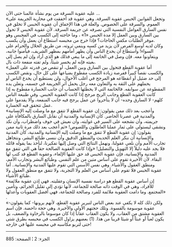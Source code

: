 ------------------------------------------------------------------------

عليه عقوبة السرقة من يوم نشأة عالمنا حتى الآن ...  
«وتجعل القوانين الحبس عقوبة السرقة. وهي عقوبة قد أخفقت في محاربة الجريمة
على العموم. والسرقة على الخصوص. والعلة في هذا الإخفاق أن عقوبة الحبس لا
تخلق في نفس السارق العوامل النفسية التي تصرفه عن جريمة السرقة. لأن عقوبة
الحبس لا تحول بين السارق وبين العمل إلا مدة الحبس «1» ، وما حاجته إلى
الكسب في المحبس وهو موفر الطلبات مكفي الحاجات؟ فإذا خرج من محبسه استطاع
أن يعمل وأن يكسب.  
وكان لديه أوسع الفرص لأن يزيد من كسبه وينمي ثروته، من طريق الحلال
والحرام على السواء! واستطاع أن يخدع الناس وأن يظهر أمامهم بمظهر الشريف،
فيأمنوا جانبه، ويتعاونوا معه. فإن وصل في الخاتمة إلى ما يبغي فذلك هو
الذي أراد وإن لم يصل إلى بغيته فإنه لم يخسر شيئاً، ولم تفته منفعة ذات
بال.  
«أما عقوبة القطع فتحول بين السارق وبين العمل، أو تنقص من قدرته على العمل
والكسب نقصاً كبيراً ففرصة زيادة الكسب مقطوع بضياعها على كل حال، ونقص الكسب
إلى حد ضئيل أو انقطاعه هو المرجح في أغلب الأحوال، ولن يستطيع أن يخدع
الناس أو يحملهم على الثقة به والتعاون معه رجل يحمل أثر الجريمة في جسمه،
وتعلن يده المقطوعة عن سوابقه. فالخاتمة التي لا يخطئها الحساب أن جانب
الخسارة مقطوع به إذا كانت العقوبة القطع وجانب الربح مرجح إذا كانت
العقوبة الحبس. وفي طبيعة الناس كلهم- لا السارق وحده- أن لا يتأخروا عن
عمل يرجح فيه جانب المنفعة، وألا يقدموا على عمل تتحقق فيه الخسارة.  
«وأعجب بعد ذلك ممن يقولون: إن عقوبة القطع لا تتفق مع ما وصلت إليه
الإنسانية والمدنية في عصرنا الحاضر. كأن الإنسانية والمدنية أن نقابل
السارق بالمكافأة على جريمته، وأن نشجعه على السير في غوايته، وأن نعيش في
خوف واضطراب، وأن نكد ونشقى ليستولي على ثمار عملنا العاطلون واللصوص! «ثم
أعجب بعد ذلك مرة ثانية ممن يقولون: إن عقوبة القطع لا تتفق مع ما وصلت
إليه الإنسانية والمدنية، كأن المدنية والإنسانية أن ننكر العلم الحديث
والمنطق الدقيق وأن ننسى طبائع البشر، ونتجاهل تجارب الأمم وأن نلغي
عقولنا، ونهمل النتائج التي وصل إليها تفكيرنا، لنأخذ بما يقوله قائله فلا
يجد عليه دليلاً إلا التهويل والتضليل! «وإذا كانت العقوبة الصالحة حقاً هي
التي تتفق مع المدنية والإنسانية، فإن عقوبة الحبس قد حق عليها الإلغاء،
وعقوبة القطع قد كتب لها البقاء. لأن الأخيرة تقوم على أساس متين من علم
النفس. وطبائع البشر وتجارب الأمم، ومنطق العقول والأشياء. وهي نفس الأسس
التي تقوم عليها المدنية والإنسانية.. أما عقوبة الحبس فلا تقوم على أساس
من العلم ولا التجربة، ولا تتفق مع منطق العقول ولا طبائع الأشياء.  
«إن أساس عقوبة القطع هو دراسة نفسية الإنسان وعقليته. فهي إذن عقوبة
ملائمة للأفراد، وهي في الوقت ذاته صالحة للجماعة، لأنها تؤدي إلى تقليل
الجرائم، وتأمين المجتمع. وما دامت العقوبة ملائمة للفرد وصالحة للجماعة،
فهي أفضل العقوبات وأعدلها» .  
«ولكن ذلك كله لا يكفي عند بعض الناس لتبرير عقوبة القطع، لأنهم يرونها-
كما يقولون- عقوبة موسومة بالقسوة. وتلك حجتهم الأولى والأخيرة. وهي حجة
داحضة. فإن اسم العقوبة مشتق من العقاب، ولا يكون العقاب عقاباً إذا كان
موسوما بالرخاوة والضعف، بل يكون لعباً أو عبثاً أو شيئا قريبا من هذا. (1)
بعضهم يزاول الكسب في محبسه بطرق شتى حتى لتربو مكاسبه في محبسه عليها في
خارجه!

------------------------------------------------------------------------

الجزء: 2 ¦ الصفحة: 885
